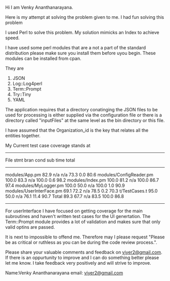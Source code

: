Hi I am Venky Ananthanarayana.

Here is my attempt at solving the problem given to me.
I had fun solving  this problem

I used Perl to solve this problem.
My solution mimicks an Index to achieve speed.

I have used some perl modules that are a not a part of the standard distribution
please make sure you install them before uyou begin. These modules can be installed from cpan.

They are
1. JSON
2. Log::Log4perl
3. Term::Prompt
4. Try::Tiny
5. YAML

The application requires that a directory conatinging the JSON files to be used for processing is either supplied
via the configuration file or there is a directory called "inputFiles" at the same level as the bin directory or this file.

I have assumed that the Organization_id is the key that relates all the entities together.

My Current test case coverage stands at

------------------------ ------ ------ ------ ------ ------ ------
File                       stmt   bran   cond    sub   time  total
------------------------ ------ ------ ------ ------ ------ ------
modules/App.pm             82.9    n/a    n/a   73.3    0.0   80.6
modules/ConfigReader.pm   100.0   83.3    n/a  100.0    0.6   98.2
modules/Index.pm          100.0   81.2    n/a  100.0   86.7   97.4
modules/MyLogger.pm       100.0   50.0    n/a  100.0    1.0   90.9
modules/UserInterFace.pm   69.1   72.2    n/a   78.5    0.2   70.3
t/TestCases.t              95.0   50.0    n/a   76.1   11.4   90.7
Total                      89.3   67.7    n/a   83.5  100.0   86.8
------------------------ ------ ------ ------ ------ ------ ------

For userInterface I have focused on getting coverage for the main subroutines and haven't written test cases for the UI genertation.
The Term::Prompt module provides a lot of validation and makes sure that only valid optins are passed. 




It is next to impossible to offend me. Therefore may I please request "Please be as critical or ruthless as you can be during the code review process.". 

Please share your valuable comments and feedback on viyer2@gmail.com. If there is an oppurtunity to improve and I can do something better please let me know. I take feedback very positively and will strive to improve. 




Name:Venky Ananthanarayana
email: viyer2@gmail.com


